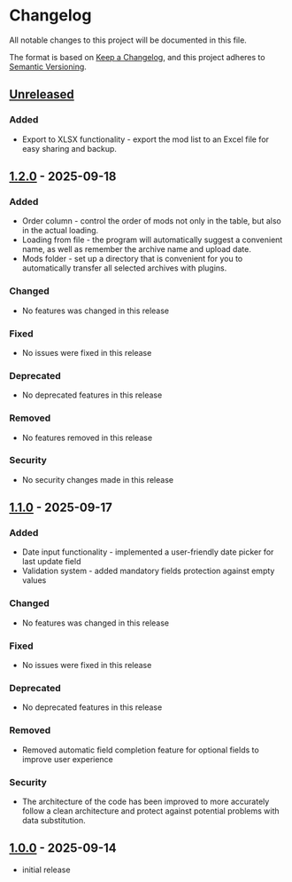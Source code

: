 ﻿# Changelog

All notable changes to this project will be documented in this file.

The format is based on [Keep a Changelog],
and this project adheres to [Semantic Versioning].

## [Unreleased]

### Added
- Export to XLSX functionality - export the mod list to an Excel file for easy sharing and backup.

## [1.2.0] - 2025-09-18

### Added

- Order column - control the order of mods not only in the table, but also in the actual loading.
- Loading from file - the program will automatically suggest a convenient name, as well as remember the archive name and upload date.
- Mods folder - set up a directory that is convenient for you to automatically transfer all selected archives with plugins.

### Changed

- No features was changed in this release

### Fixed

- No issues were fixed in this release

### Deprecated

- No deprecated features in this release

### Removed

- No features removed in this release

### Security

- No security changes made in this release


## [1.1.0] - 2025-09-17

### Added

- Date input functionality - implemented a user-friendly date picker for last update field
- Validation system - added mandatory fields protection against empty values

### Changed

- No features was changed in this release

### Fixed

- No issues were fixed in this release

### Deprecated

- No deprecated features in this release

### Removed

- Removed automatic field completion feature for optional fields to improve user experience

### Security

- The architecture of the code has been improved to more accurately follow a clean architecture and protect against potential problems with data substitution.

## [1.0.0] - 2025-09-14

- initial release

<!-- Links -->
[keep a changelog]: https://keepachangelog.com/en/1.0.0/
[semantic versioning]: https://semver.org/spec/v2.0.0.html

<!-- Versions -->
[unreleased]:  https://github.com/VidyakinIvan/Modding-Assistant/compare/Modding-Assistant%2Fv1.2.0...HEAD
[1.2.0]: https://github.com/VidyakinIvan/Modding-Assistant/compare/Modding-Assistant%2Fv1.1.0...Modding-Assistant%2Fv1.2.0
[1.1.0]: https://github.com/VidyakinIvan/Modding-Assistant/compare/Modding-Assistant%2Fv1.0.0...Modding-Assistant%2Fv1.1.0
[1.0.0]: https://github.com/VidyakinIvan/Modding-Assistant/releases/tag/Modding-Assistant%2Fv1.0.0
